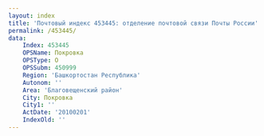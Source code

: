```yaml
---
layout: index
title: 'Почтовый индекс 453445: отделение почтовой связи Почты России'
permalink: /453445/
data:
    Index: 453445
    OPSName: Покровка
    OPSType: О
    OPSSubm: 450999
    Region: 'Башкортостан Республика'
    Autonom: ''
    Area: 'Благовещенский район'
    City: Покровка
    City1: ''
    ActDate: '20100201'
    IndexOld: ''
---
```

